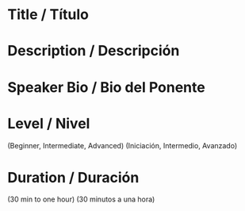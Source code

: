 # Title / Título

# Description / Descripción

# Speaker Bio / Bio del Ponente

# Level / Nivel

(Beginner, Intermediate, Advanced)
(Iniciación, Intermedio, Avanzado)

# Duration / Duración

(30 min to one hour)
(30 minutos a una hora)
